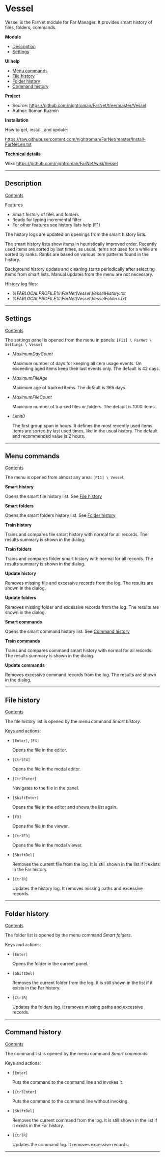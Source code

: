 [Contents]: #vessel

# Vessel

Vessel is the FarNet module for Far Manager.
It provides smart history of files, folders, commands.

**Module**

* [Description](#description)
* [Settings](#settings)

**UI help**

* [Menu commands](#menu-commands)
* [File history](#file-history)
* [Folder history](#folder-history)
* [Command history](#Command-history)

**Project**

* Source: <https://github.com/nightroman/FarNet/tree/master/Vessel>
* Author: Roman Kuzmin

**Installation**

How to get, install, and update:

<https://raw.githubusercontent.com/nightroman/FarNet/master/Install-FarNet.en.txt>

**Technical details**

Wiki: <https://github.com/nightroman/FarNet/wiki/Vessel>

*********************************************************************
## Description

[Contents]

Features

 * Smart history of files and folders
 * Ready for typing incremental filter
 * For other features see history lists help (F1)

The history logs are updated on openings from the smart history lists.

The smart history lists show items in heuristically improved order. Recently
used items are sorted by last times, as usual. Items not used for a while are
sorted by ranks. Ranks are based on various item patterns found in the history.

Background history update and cleaning starts periodically after selecting
items from smart lists. Manual updates from the menu are not necessary.

History log files:

- *%FARLOCALPROFILE%\FarNet\Vessel\VesselHistory.txt*
- *%FARLOCALPROFILE%\FarNet\Vessel\VesselFolders.txt*

*********************************************************************
## Settings

[Contents]

The settings panel is opened from the menu in panels:
`[F11] \ FarNet \ Settings \ Vessel`

- *MaximumDayCount*

    Maximum number of days for keeping all item usage events.
    On exceeding aged items keep their last events only.
    The default is 42 days.

- *MaximumFileAge*

    Maximum age of tracked items.
    The default is 365 days.

- *MaximumFileCount*

    Maximum number of tracked files or folders.
    The default is 1000 items.

- *Limit0*

    The first group span in hours. It defines the most recently used items.
    Items are sorted by last used times, like in the usual history.
    The default and recommended value is 2 hours.

*********************************************************************
## Menu commands

[Contents]

The menu is opened from almost any area: `[F11] \ Vessel`

**Smart history**

Opens the smart file history list.
See [File history](#file-history)

**Smart folders**

Opens the smart folders history list.
See [Folder history](#folder-history)

**Train history**

Trains and compares file smart history with normal for all records.
The results summary is shown in the dialog.

**Train folders**

Trains and compares folder smart history with normal for all records.
The results summary is shown in the dialog.

**Update history**

Removes missing file and excessive records from the log.
The results are shown in the dialog.

**Update folders**

Removes missing folder and excessive records from the log.
The results are shown in the dialog.

**Smart commands**

Opens the smart command history list.
See [Command history](#command-history)

**Train commands**

Trains and compares command smart history with normal for all records.
The results summary is shown in the dialog.

**Update commands**

Removes excessive command records from the log.
The results are shown in the dialog.

*********************************************************************
## File history

[Contents]

The file history list is opened by the menu command *Smart history*.

Keys and actions:

- `[Enter]`, `[F4]`

    Opens the file in the editor.

- `[CtrlF4]`

    Opens the file in the modal editor.

- `[CtrlEnter]`

    Navigates to the file in the panel.

- `[ShiftEnter]`

    Opens the file in the editor and shows the list again.

- `[F3]`

    Opens the file in the viewer.

- `[CtrlF3]`

    Opens the file in the modal viewer.

- `[ShiftDel]`

    Removes the current file from the log.
    It is still shown in the list if it exists in the Far history.

- `[CtrlR]`

    Updates the history log.
    It removes missing paths and excessive records.

*********************************************************************
## Folder history

[Contents]

The folder list is opened by the menu command *Smart folders*.

Keys and actions:

- `[Enter]`

    Opens the folder in the current panel.

- `[ShiftDel]`

    Removes the current folder from the log.
    It is still shown in the list if it exists in the Far history.

- `[CtrlR]`

    Updates the folders log.
    It removes missing paths and excessive records.

*********************************************************************

## Command history

[Contents]

The command list is opened by the menu command *Smart commands*.

Keys and actions:

- `[Enter]`

    Puts the command to the command line and invokes it.

- `[CtrlEnter]`

    Puts the command to the command line without invoking.

- `[ShiftDel]`

    Removes the current command from the log.
    It is still shown in the list if it exists in the Far history.

- `[CtrlR]`

    Updates the command log.
    It removes excessive records.

*********************************************************************
